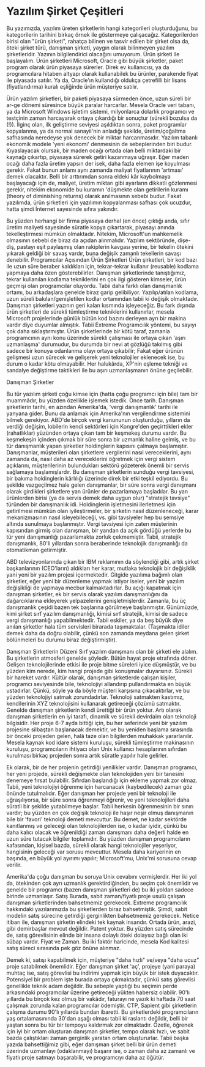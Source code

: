 # Yazılım Şirket Çeşitleri

Bu yazımızda, yazılım üreten şirketlerin hangi kategorileri
oluşturduğunu, bu kategorilerin tarihini birkaç örnek ile göstermeye
çalışacağız. Kategorilerden birisi olan "ürün şirketi", rahatça
bilinen ve tasvir edilen bir şirket olsa da, öteki şirket türü,
danışman şirketi, yaygın olarak bilinmeyen yazılım
şirketleridir. Yazının bilgilendirici olacağını umuyorum.  Ürün
şirketi ile başlayalım.  Ürün şirketleri Microsoft, Oracle gibi büyük
şirketler, paket program olarak ürün piyasaya sürerler. Direk ev
kullanıcısı, ya da programcılara hitaben altyapı olarak kullanabilek
bu ürünler, parakende fiyat ile piyasada satılır. Ya da, Oracle'ın
kullandığı oldukça çetrefilli bir lisans (fiyatlandırma) kuralı
eşliğinde ürün müşteriye satılır.

Ürün yazılım şirketleri, bir paketi piyasaya sürmeden önce, uzun
süreli bir ar-ge dönemi süresince büyük paralar harcarlar. Mesela
Oracle veri tabanı, ya da Microsoft Windows işletim sistemi,
milyonlarca dolarlık programcı ve testçinin zaman harcayarak ortaya
çıkardığı bir sonuçtur (sürekli bozulsa da (!)).  İlginç olan, ilk
geliştirme seviyesi aşıldıktan sonra, paket programlar kopyalanma, ya
da normal sanayii'nin anladığı şekilde, üretim/çoğaltma safhasında
neredeyse yok denecek bir miktar harcanmasıdır.  Yazılım tabanlı
ekonomik modele 'yeni ekonomi' denmesinin de sebeplerinden biri
budur. Kıyaslayacak olursak, bir maden ocağı ortada olan belli
miktardaki bir kaynağı çıkartıp, piyasaya sürerek getiri kazanmaya
uğraşır. Eğer maden ocağı daha fazla üretim yapsın der isek, daha
fazla elemen işe koyulması gerekir. Fakat bunun anlamı aynı zamanda
maliyat fiyatlarının 'artması' demek olacaktır. Belli bir arttırımdan
sonra eldeki kâr kaybolmaya başlayacağı için de, maliyet, üretim
miktarı gibi ayarların dikkatli gözlenmesi gerekir, nitekim ekonomide
bu kuramın 'düşmekte olan getirilerin kuramı (theory of diminishing
returns) olarak anılmasının sebebi budur.  Fakat yazılımda, ürün
şirketleri için yazılımın kopyalanması safhası çok ucuzdur, hatta
şimdi İnternet sayesinde sıfıra yakındır.

Bu yüzden herhangi bir firma piyasaya derhal (en önce) çıktığı anda,
sıfır üretim maliyeti sayesinde süratle kopya çıkartarak, piyasayı
anında tekelleştirmesi mümkün olmaktadır. Nitekim, Microsoft'un
mahkemelik olmasının sebebi de biraz da açıdan alınmalıdır. Yazılım
sektöründe, dişe-diş, pastayı eşit paylaşmış olan rakiplerin kavgası
yerine, bir tekelin ötekini yıkarak geldiği bir savaş vardır, buna
değişik zamanlı tekellerin savaşı denebilir.  Programcılar Açısından
Ürün Şirketleri Ürün şirketleri, bir kod bazı ile uzun süre beraber
kaldıkları için, tekrar-tekrar kullanır (reusable) kodlama yapmaya
daha özen gösterebilirler. Danışman şirketlerinde tanıştığımız, tekrar
kullanılan kodlama tekniklerini en çok ilgi gösteren kimseler, ürün
geçmişi olan programcılar oluyordu. Tabii daha farklı olan danışmanlık
ortamı, bu arkadaşlara genelde biraz garip gelibiliyor. Yazılıp/atılan
kodlama, uzun süreli bakılan/genişletilen kodlar ortamından tabii ki
değişik olmaktadır. Danışman şirketleri yazının geri kalan kısmında
işleyeceğiz.  Bu fark dışında ürün şirketleri de sürekli tümleştirme
tekniklerini kullanırlar, mesela Microsoft projelerinde günlük bütün
kod bazını derleyen ayrı bir makina vardır diye duyumlar
almıştık. Tabii Extreme Programcılık yöntemi, bu sayıyı çok daha
sıklaştırmıştır.  Ürün şirketlerinde bir kötü taraf, zamanla
programcının aynı konu üzerinde sürekli çalışması ile ortaya çıkan
'aşırı uzmanlaşma' durumudur, bu durumda bir nevi at gözlüğü takılmış
gibi sadece bir konuya odanlanma olayı ortaya çıkabilir; Fakat eğer
ürünün gelişmesi uzun sürecek ve gelişerek yeni teknolojiler eklenecek
ise, bu durum o kadar kötu olmayabilir. Her halukârda, XP'nin eşleme
tekniği ve sandalye değiştirme taktikleri ile bu aşırı uzmanlaşmanın
önüne geçilebilir.

Danışman Şirketler

Bu tür yazılım şirketi çoğu kimse için (hatta çoğu programcı için
bile) tam bir muammâdır, bu yüzden özellikle işlemek istedik.  Önce
tarih.  Danışman şirketlerin tarihi, en azından Amerika'da, 'vergi
danışmanlık' tarihi ile yanyana gider.  Bunu da anlamak için
Amerika'nın vergilendirme sistemini bilmek gerekiyor. ABD'de birçok
vergi kanununun oluşturduğu, yılların da verdiği değişim, lobilerin
kendi sektörleri için Kongre'den geçirttikleri ekler (rahatlıklar)
yüzünden ortaya çıkan tam bir keşmekeş durumu vardır.  Bu keşmekeşin
içinden çıkmak bir süre sonra bir uzmanlık haline gelmiş, ve bu tür
danışmanlık yapan şirketler holdinglerin kapısını çalmaya
başlamıştır. Danışmanlar, müşterileri olan şirketlere vergilerini
nasıl vereceklerini, aynı zamanda da, nasıl daha az vereceklerini
öğretmek için vergi sistem açıklarını, müşterilerinin bulundukları
sektörü gözeterek önemli bir servis sağlamaya başlamışlardır. Bu
danışman şirketlerin sunduğu vergi tavsiyesi, bir bakıma holdinglerin
kârlılığı üzerinde direk bir etki teşkil ediyordu.  Bu şekilde
vazgeçilmez hale gelen danışmanlar, bir süre sonra vergi danışmanı
olarak girdikleri şirketlere yan ürünler de pazarlamaya başladılar.
Bu yan ürünlerden birisi (ya da servis demek daha uygun olur)
"stratejik tavsiye" türünden bir danışmanlık idi. Holdinglerin
işletmesini ilerletmesi için getirilmesi mümkün olan iyileştirmeler,
bir şirketin nasıl düzenleneceği, karar mekanizmasının nasıl
isleyebileceği, vs. gibi tavsiyeler hep bu şemsiye altında sunulmaya
başlanmıştır. Vergi tavsiyesi için zaten müşterinin kapısından girmiş
olan danışman, bir yandan da açık gördüğü yerlerde bu tür yeni
danışmanlığı pazarlamakta zorluk çekmemiştir.  Tabii, stratejik
danışmanlık, 80'li yıllardan sonra beraberinde teknolojik danışmanlığı
da otomatikman getirmiştir.

ABD televizyonlarında çıkan bir IBM reklamının da söylendiği gibi,
artık şirket başkanlarının (CEO'ların) aldıkları her karar, mutlaka
teknolojik bir değişiklik yani yeni bir yazılım projesi
içermektedir. Gitgide yazılıma bağımlı olan şirketler, eğer yeni bir
düzenleme yapmak istiyor iseler, yeni bir yazılım değişikliği de
yapmaya mecbur kalmaktadırlar.  Bu açığı kapatmak için danışman
şirketler, ek bir servis olarak yazılım danışmanlığını da
dağarcıklarına ekleyerek yelpazelerini genişletmişlerdir.  Zamanla, bu
üç danışmanlık çeşidi bazen tek başlarına görülmeye
başlanmıştır. Günümüzde, kimi şirket sırf yazılım danışmanlığı, kimisi
sırf stratejik, kimisi de sadece vergi danışmanlığı
yapabilmektedir. Tabii eskiler, ya da beş büyük diye anılan şirketler
hala tüm servisleri birarada taşımaktalar. (Taşımakta idiler demek
daha da doğru olabilir, çünkü son zamanda meydana gelen şirket
bölünmeleri bu durumu biraz değiştirmiştir).

Danışman Şirketlerin Düzeni Sırf yazılım danışmanı olan bir şirketi
ele alalım. Bu şirketlerin atmosferi genelde şöyledir.  Bütün hayat
proje etrafında döner. Gelişen teknolojilerinde etkisi ile proje bitme
süreleri iyice düşmüştür, ve bu yüzden kim nerede, kim hangi projede
gibi konuşmalar duyarsınız. Sürekli bir hareket vardır.  Kültür
olarak, danışman şirketlerde çalışan kişiler, programcı seviyesinde
bile, teknolojiyi allandırıp pullandırmakta en büyük
ustadırlar. Çünkü, söyle ya da böyle müşteri karşısına çıkacaktırlar,
ve bu yüzden teknolojiyi satmak zorundadırlar. Teknoloji satmakten
kastımız, kendilerinin XYZ teknolojisini kullanarak getireceği çözümü
satmaktır. Genelde danışman şirketlerin kendi ürettiği bir ürün
yoktur.  Artı olarak danışman şirketlerin en iyi tarafı, dinamik ve
sürekli devirdaim olan teknoloji bilgisidir. Her proje 6-7 ayda
bittiği için, bu her seferinde yeni bir yazılım projesine silbaştan
başlanacak demektir, ve bu yeniden başlama sırasında bir önceki
projeden gelen, halâ taze olan bilgilerden muhakkak
yararlanılır. Mesela kaynak kod idare sistemi kuruluşu, sürekli
tümleştirme makinasının kuruluşu, programcıların ihtiyacı olan Unix
kullanıcı hesaplarının sıfırdan kurulması birkaç projeden sonra artık
süratle yapılır hale gelirler.

Ek olarak, bir de her projenin getirdiği yenilikler vardır. Danışman
programcı, her yeni projede, sürekli değişmekte olan teknolojiden yeni
bir tanesini denemeye fırsat bulabilir. Sıfırdan başlandığı için
ekleme yapmak zor olmaz. Tabii, yeni teknolojiyi öğrenme için
harcanacak (kaybedilecek) zaman göz önünde tutulmalıdır.  Eğer
danışman her projede yeni bir teknoloji ile uğraşılıyorsa, bir süre
sonra öğrenmeyi öğrenir, ve yeni teknolojileri daha süratli bir
şekilde yutabilmeye başlar.  Tabii herkesin öğrenmesinin bir sınırı
vardır; bu yüzden en çok değişik teknoloji ile haşır neşir olmuş
danışmanın bile bir 'favori' teknoloji demeti mevcuttur. Bu demet, ne
kadar sektörde kanıtlanmış ve geleceği olan teknolojilerden ise, o
kadar iyidir, çünkü bu daha kalıcı olacak ve öğrenildiği zaman
danışmanı daha değerli halde en uzun süre tutacak bilgiler
toplamıdır. Bu yüzden danışman programcıların kafasından, kişisel
bazda, sürekli olarak hangi teknolojiler yeşeriyor, hangisinin
geleceği var sorusu mevcuttur. Mesela daha kariyerinin en başında, en
büyük yol ayırımı yapılır; Microsoft'mu, Unix'mi sorusuna cevap verilir.

Amerika'da çoğu danışman bu soruya Unix cevabını vermişlerdir. Her iki
yol da, ötekinden çok ayrı uzmanlık gerektirdiğinden, bu seçim çok
önemlidir ve genelde bir programcı (bazen danışman şirketleri de) bu
iki yoldan sadece birinde uzmanlaşır.  Satış Burada, sabit
zaman/fiyatlı proje usulü çalışan danışman şirketlerinden bahsetmemiz
gerekecek. Extreme programcılık hakkındaki yazılarımızda bu
şirketlerden biraz bahsetmiştik. Şimdi, sabit modelin satış sürecine
getirdiği gerginlikten bahsetmemiz gerekecek.  Netice itibarı ile,
danışman şirketin elindeki tek kaynak insandır. Ortada ürün, arazi,
gibi demirbaşlar mevcut değildir. Patent yoktur. Bu yüzden satış
sürecinde de, satış görevlisinin elinde bir insana dolaylı öteki
dolaysız bağlı olan iki sübap vardır. Fiyat ve Zaman.  Bu iki faktör
haricinde, mesela Kod kalitesi satış süreci sırasında pek göz önüne
alınmaz.

Demek ki, satışı kapabilmek için, müşteriye "daha hızlı" ve/veya "daha
ucuz" proje satabilmek önemlidir. Eğer danışman şirket 'aç', projeye
(yani paraya) muhtaç ise, satış görevlisi bu indirimi yapmak için
büyük bir istek duyacaktır.  Potensiyel bir problem işte burada ortaya
çıkmaktadır, çünkü satış görevlisi genellikle teknik adam değildir. Bu
sebeple yaptıği bu seçimin perde arkasındaki programcılar üzerine
getireceği yükten habersiz olabilir. 90'lı yıllarda bu birçok kez
olmuş bir vakâdır, faturayı ne yazık ki haftada 70 saat çalışmak
zorunda kalan programcılar ödemiştir. CTP, Sapient gibi şirketlerin
çalışma durumu 90'lı yıllarda bundan ibaretti. Bu şirketlerdeki
programcıların yaş ortalamasınında 30'dan aşağı olması tabii ki
raslantı değildir, belli bir yaştan sonra bu tür bir tempoyu kaldırmak
zor olmaktadır.  Özetle, öğrenek için iyi bir ortam oluşturan danışman
şirketler, tempo olarak hızlı, ve sabit bazda çalıştıkları zaman
gerginlik yaratan ortam oluştururlar.  Tabii başka yazıda
bahsettiğimiz gibi, eğer danışman şirket belli bir ürün demeti
üzerinde uzmanlayı (odaklanmayı) başarır ise, o zaman daha az zamanlı
ve fiyatlı proje satmayı başarabilir, ve programcıyı daha az öğütür.


